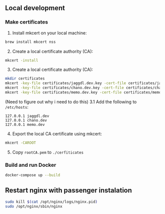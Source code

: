 ## Local development
### Make certificates
1. Install mkcert on your local machine:
```bash
brew install mkcert nss
```

2. Create a local certificate authority (CA):
```bash
mkcert -install
```

3. Create a local certificate authority (CA):
```bash
mkdir certificates
mkcert -key-file certificates/jaggdl.dev.key -cert-file certificates/jaggdl.dev.crt jaggdl.dev
mkcert -key-file certificates/chano.dev.key -cert-file certificates/chano.dev.crt chano.dev
mkcert -key-file certificates/memo.dev.key -cert-file certificates/memo.dev.crt memo.dev
```

(Need to figure out why i need to do this)
3.1 Add the following to `/etc/hosts`:
```
127.0.0.1 jaggdl.dev
127.0.0.1 chano.dev
127.0.0.1 memo.dev
```

4. Export the local CA certificate using mkcert:
```bash
mkcert -CAROOT
```

5. Copy `rootCA.pem` to `./cerfiticates`

### Build and run Docker
```bash
docker-compose up --build
```

## Restart nginx with passenger instalation
```bash
sudo kill $(cat /opt/nginx/logs/nginx.pid)
sudo /opt/nginx/sbin/nginx
```
